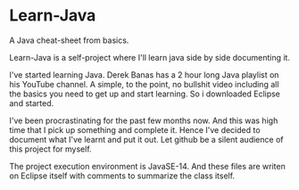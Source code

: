 # Learn-Java
A Java cheat-sheet from basics. 

Learn-Java is a self-project where I'll learn java side by side documenting it. 

I've started learning Java. 
Derek Banas has a 2 hour long Java playlist on his YouTube channel. 
A simple, to the point, no bullshit video including all the basics you need to get up and start learning. 
So i downloaded Eclipse and started. 

I've been procrastinating for the past few months now. 
And this was high time that I pick up something and complete it. 
Hence I've decided to document what I've learnt and put it out. 
Let github be a silent audience of this project for myself. 

The project execution environment is JavaSE-14. 
And these files are writen on Eclipse itself with comments to summarize the class itself.
  
